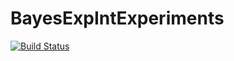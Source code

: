 # BayesExpIntExperiments

[![Build Status](https://github.com/schmidtjonathan/BayesExpIntExperiments.jl/actions/workflows/CI.yml/badge.svg?branch=main)](https://github.com/schmidtjonathan/BayesExpIntExperiments.jl/actions/workflows/CI.yml?query=branch%3Amain)
